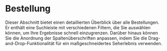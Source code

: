 # Bestellung

Dieser Abschnitt bietet einen detaillierten Überblick über alle Bestellungen. Er enthält eine Suchleiste mit verschiedenen Filtern, die Sie auswählen können, um Ihre Ergebnisse schnell einzugrenzen. Darüber hinaus können Sie die Anordnung der Spaltenüberschriften anpassen, indem Sie die Drag-and-Drop-Funktionalität für ein maßgeschneidertes Seherlebnis verwenden.
